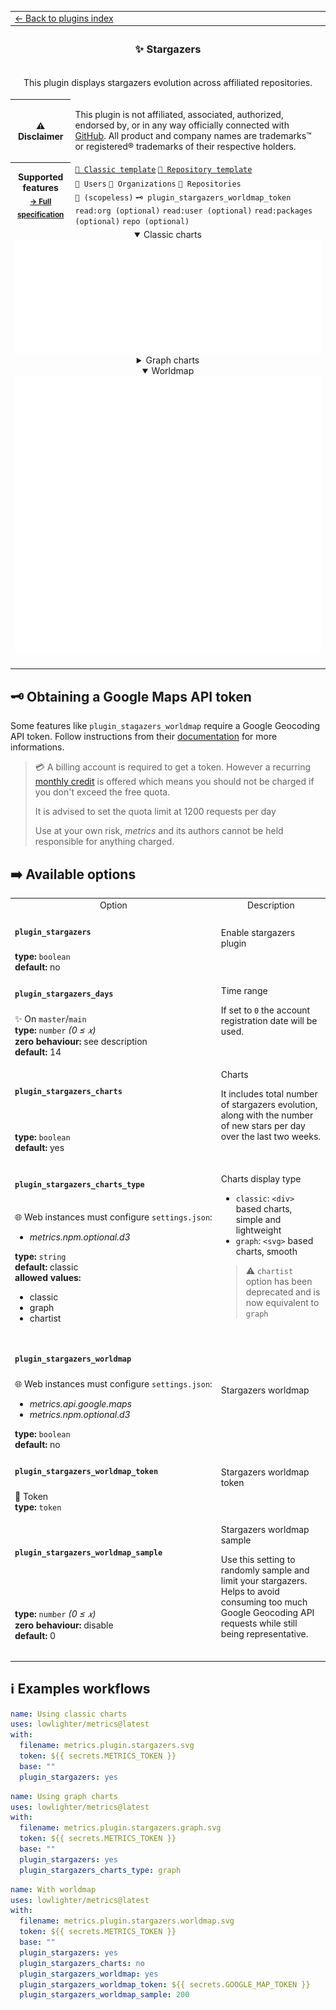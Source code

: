 <!--header-->
<table>
  <tr><td colspan="2"><a href="/README.md#-plugins">← Back to plugins index</a></td></tr>
  <tr><th colspan="2"><h3>✨ Stargazers</h3></th></tr>
  <tr><td colspan="2" align="center"><p>This plugin displays stargazers evolution across affiliated repositories.</p>
</td></tr>
  <tr><th>⚠️ Disclaimer</th><td><p>This plugin is not affiliated, associated, authorized, endorsed by, or in any way officially connected with <a href="https://github.com">GitHub</a>.
All product and company names are trademarks™ or registered® trademarks of their respective holders.</p>
</td></tr>
  <tr>
    <th rowspan="3">Supported features<br><sub><a href="metadata.yml">→ Full specification</a></sub></th>
    <td><a href="/source/templates/classic/README.md"><code>📗 Classic template</code></a> <a href="/source/templates/repository/README.md"><code>📘 Repository template</code></a></td>
  </tr>
  <tr>
    <td><code>👤 Users</code> <code>👥 Organizations</code> <code>📓 Repositories</code></td>
  </tr>
  <tr>
    <td><code>🔑 (scopeless)</code> <code>🗝️ plugin_stargazers_worldmap_token</code> <code>read:org (optional)</code> <code>read:user (optional)</code> <code>read:packages (optional)</code> <code>repo (optional)</code></td>
  </tr>
  <tr>
    <td colspan="2" align="center">
      <details open><summary>Classic charts</summary><img src="https://github.com/lowlighter/metrics/blob/examples/metrics.plugin.stargazers.svg" alt=""></img></details>
      <details><summary>Graph charts</summary><img src="https://github.com/lowlighter/metrics/blob/examples/metrics.plugin.stargazers.graph.svg" alt=""></img></details>
      <details open><summary>Worldmap</summary><img src="https://github.com/lowlighter/metrics/blob/examples/metrics.plugin.stargazers.worldmap.svg" alt=""></img></details>
      <img width="900" height="1" alt="">
    </td>
  </tr>
</table>
<!--/header-->

## 🗝️ Obtaining a Google Maps API token

Some features like `plugin_stagazers_worldmap` require a Google Geocoding API token.
Follow instructions from their [documentation](https://developers.google.com/maps/documentation/geocoding/get-api-key) for more informations.

> 💳 A billing account is required to get a token. However a recurring [monthly credit](https://developers.google.com/maps/billing-credits#monthly) is offered which means you should not be charged if you don't exceed the free quota.
>
> It is advised to set the quota limit at 1200 requests per day
>
> Use at your own risk, *metrics* and its authors cannot be held responsible for anything charged.

## ➡️ Available options

<!--options-->
<table>
  <tr>
    <td align="center" nowrap="nowrap">Option</i></td><td align="center" nowrap="nowrap">Description</td>
  </tr>
  <tr>
    <td nowrap="nowrap"><h4><code>plugin_stargazers</code></h4></td>
    <td rowspan="2"><p>Enable stargazers plugin</p>
<img width="900" height="1" alt=""></td>
  </tr>
  <tr>
    <td nowrap="nowrap"><b>type:</b> <code>boolean</code>
<br>
<b>default:</b> no<br></td>
  </tr>
  <tr>
    <td nowrap="nowrap"><h4><code>plugin_stargazers_days</code></h4></td>
    <td rowspan="2"><p>Time range</p>
<p>If set to <code>0</code> the account registration date will be used.</p>
<img width="900" height="1" alt=""></td>
  </tr>
  <tr>
    <td nowrap="nowrap">✨ On <code>master</code>/<code>main</code><br>
<b>type:</b> <code>number</code>
<i>(0 ≤
𝑥)</i>
<br>
<b>zero behaviour:</b> see description</br>
<b>default:</b> 14<br></td>
  </tr>
  <tr>
    <td nowrap="nowrap"><h4><code>plugin_stargazers_charts</code></h4></td>
    <td rowspan="2"><p>Charts</p>
<p>It includes total number of stargazers evolution, along with the number of new stars per day over the last two weeks.</p>
<img width="900" height="1" alt=""></td>
  </tr>
  <tr>
    <td nowrap="nowrap"><b>type:</b> <code>boolean</code>
<br>
<b>default:</b> yes<br></td>
  </tr>
  <tr>
    <td nowrap="nowrap"><h4><code>plugin_stargazers_charts_type</code></h4></td>
    <td rowspan="2"><p>Charts display type</p>
<ul>
<li><code>classic</code>: <code>&lt;div&gt;</code> based charts, simple and lightweight</li>
<li><code>graph</code>: <code>&lt;svg&gt;</code> based charts, smooth</li>
</ul>
<blockquote>
<p>⚠️ <code>chartist</code> option has been deprecated and is now equivalent to <code>graph</code></p>
</blockquote>
<img width="900" height="1" alt=""></td>
  </tr>
  <tr>
    <td nowrap="nowrap">🌐 Web instances must configure <code>settings.json</code>:
<ul>
<li><i>metrics.npm.optional.d3</i></li>
</ul>
<b>type:</b> <code>string</code>
<br>
<b>default:</b> classic<br>
<b>allowed values:</b><ul><li>classic</li><li>graph</li><li>chartist</li></ul></td>
  </tr>
  <tr>
    <td nowrap="nowrap"><h4><code>plugin_stargazers_worldmap</code></h4></td>
    <td rowspan="2"><p>Stargazers worldmap</p>
<img width="900" height="1" alt=""></td>
  </tr>
  <tr>
    <td nowrap="nowrap">🌐 Web instances must configure <code>settings.json</code>:
<ul>
<li><i>metrics.api.google.maps</i></li>
<li><i>metrics.npm.optional.d3</i></li>
</ul>
<b>type:</b> <code>boolean</code>
<br>
<b>default:</b> no<br></td>
  </tr>
  <tr>
    <td nowrap="nowrap"><h4><code>plugin_stargazers_worldmap_token</code></h4></td>
    <td rowspan="2"><p>Stargazers worldmap token</p>
<img width="900" height="1" alt=""></td>
  </tr>
  <tr>
    <td nowrap="nowrap">🔐 Token<br>
<b>type:</b> <code>token</code>
<br></td>
  </tr>
  <tr>
    <td nowrap="nowrap"><h4><code>plugin_stargazers_worldmap_sample</code></h4></td>
    <td rowspan="2"><p>Stargazers worldmap sample</p>
<p>Use this setting to randomly sample and limit your stargazers.
Helps to avoid consuming too much Google Geocoding API requests while still being representative.</p>
<img width="900" height="1" alt=""></td>
  </tr>
  <tr>
    <td nowrap="nowrap"><b>type:</b> <code>number</code>
<i>(0 ≤
𝑥)</i>
<br>
<b>zero behaviour:</b> disable</br>
<b>default:</b> 0<br></td>
  </tr>
</table>
<!--/options-->

## ℹ️ Examples workflows

<!--examples-->
```yaml
name: Using classic charts
uses: lowlighter/metrics@latest
with:
  filename: metrics.plugin.stargazers.svg
  token: ${{ secrets.METRICS_TOKEN }}
  base: ""
  plugin_stargazers: yes

```
```yaml
name: Using graph charts
uses: lowlighter/metrics@latest
with:
  filename: metrics.plugin.stargazers.graph.svg
  token: ${{ secrets.METRICS_TOKEN }}
  base: ""
  plugin_stargazers: yes
  plugin_stargazers_charts_type: graph

```
```yaml
name: With worldmap
uses: lowlighter/metrics@latest
with:
  filename: metrics.plugin.stargazers.worldmap.svg
  token: ${{ secrets.METRICS_TOKEN }}
  base: ""
  plugin_stargazers: yes
  plugin_stargazers_charts: no
  plugin_stargazers_worldmap: yes
  plugin_stargazers_worldmap_token: ${{ secrets.GOOGLE_MAP_TOKEN }}
  plugin_stargazers_worldmap_sample: 200

```
<!--/examples-->

